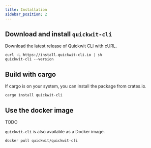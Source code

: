 ```yaml
---
title: Installation
sidebar_position: 2
---
```



## Download and install `quickwit-cli`

Download the latest release of Quickwit CLI with cURL.

```
curl -L https://install.quickwit-cli.io | sh
quickwit-cli --version
```

## Build with cargo

If cargo is on your system, you can install the package from crates.io.

```
cargo install quickwit-cli
```

## Use the docker image

TODO

`quickwit-cli` is also available as a Docker image.

```
docker pull quickwit/quickwit-cli
```

